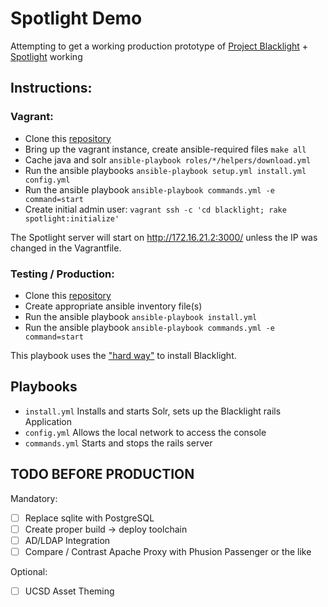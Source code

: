 # Spotlight Demo

Attempting to get a working production prototype of [Project Blacklight][BL] + [Spotlight][SL] working


## Instructions:

### Vagrant:

* Clone this [repository][GH]
* Bring up the vagrant instance, create ansible-required files `make all`
* Cache java and solr `ansible-playbook roles/*/helpers/download.yml`
* Run the ansible playbooks `ansible-playbook setup.yml install.yml config.yml`
* Run the ansible playbook `ansible-playbook commands.yml -e command=start`
* Create initial admin user: `vagrant ssh -c 'cd blacklight; rake spotlight:initialize'`

The Spotlight server will start on http://172.16.21.2:3000/ unless the IP was changed in the Vagrantfile.

### Testing / Production:

* Clone this [repository][GH]
* Create appropriate ansible inventory file(s)
* Run the ansible playbook `ansible-playbook install.yml`
* Run the ansible playbook `ansible-playbook commands.yml -e command=start`


This playbook uses the ["hard way"][BLQS] to install Blacklight.


## Playbooks

* `install.yml` Installs and starts Solr, sets up the Blacklight rails Application
* `config.yml` Allows the local network to access the console
* `commands.yml` Starts and stops the rails server


## TODO BEFORE PRODUCTION

Mandatory:

- [ ] Replace sqlite with PostgreSQL
- [ ] Create proper build -> deploy toolchain
- [ ] AD/LDAP Integration
- [ ] Compare / Contrast Apache Proxy with Phusion Passenger or the like

Optional:

- [ ] UCSD Asset Theming

[BL]: http://projectblacklight.org
[SL]: https://github.com/projectblacklight/spotlight
[GH]: https://github.com/jhriv/spotlight-demo.git
[BLQS]: https://github.com/projectblacklight/blacklight/wiki/Quickstart
